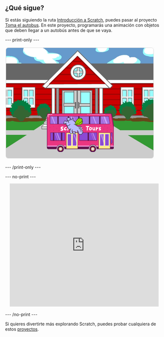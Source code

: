 ## ¿Qué sigue?

Si estás siguiendo la ruta [Introducción a Scratch](https://projects.raspberrypi.org/en/pathways/scratch-intro), puedes pasar al proyecto [Toma el autobus](https://projects.raspberrypi.org/en/projects/catch-the-bus). En este proyecto, programarás una animación con objetos que deben llegar a un autobús antes de que se vaya.

--- print-only ---

![El proyecto 'Toma el autobús'.](images/scratch-tour-bus.png)

--- /print-only ---

--- no-print ---

<div class="scratch-preview" style="margin-left: 15px;">
  <iframe allowtransparency="true" width="485" height="402" src="https://scratch.mit.edu/projects/embed/486719199/?autostart=false" frameborder="0"></iframe>
</div>

--- /no-print ---

Si quieres divertirte más explorando Scratch, puedes probar cualquiera de estos [proyectos](https://projects.raspberrypi.org/en/projects?software%5B%5D=scratch&curriculum%5B%5D=%201).
